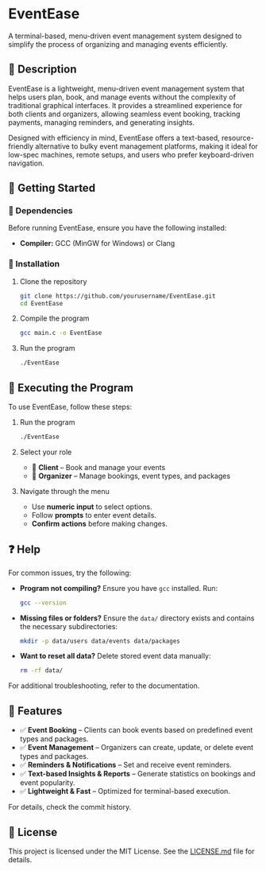 # EventEase

A terminal-based, menu-driven event management system designed to simplify the process of organizing and managing events efficiently.

## 📌 Description

EventEase is a lightweight, menu-driven event management system that helps users plan, book, and manage events without the complexity of traditional graphical interfaces. It provides a streamlined experience for both clients and organizers, allowing seamless event booking, tracking payments, managing reminders, and generating insights.

Designed with efficiency in mind, EventEase offers a text-based, resource-friendly alternative to bulky event management platforms, making it ideal for low-spec machines, remote setups, and users who prefer keyboard-driven navigation.

## 🚀 Getting Started

### 📂 Dependencies

Before running EventEase, ensure you have the following installed:

*   **Compiler:** GCC (MinGW for Windows) or Clang

### 🔧 Installation

1.  Clone the repository

    ```sh
    git clone https://github.com/yourusername/EventEase.git
    cd EventEase
    ```

2.  Compile the program

    ```sh
    gcc main.c -o EventEase
    ```

3.  Run the program

    ```sh
    ./EventEase
    ```

## 🏃 Executing the Program

To use EventEase, follow these steps:

1.  Run the program

    ```sh
    ./EventEase
    ```

2.  Select your role
    *   📌 **Client** – Book and manage your events
    *   📌 **Organizer** – Manage bookings, event types, and packages

3.  Navigate through the menu
    *   Use **numeric input** to select options.
    *   Follow **prompts** to enter event details.
    *   **Confirm actions** before making changes.

## ❓ Help

For common issues, try the following:

*   **Program not compiling?**
    Ensure you have `gcc` installed. Run:

    ```sh
    gcc --version
    ```

*   **Missing files or folders?**
    Ensure the `data/` directory exists and contains the necessary subdirectories:

    ```sh
    mkdir -p data/users data/events data/packages
    ```

*   **Want to reset all data?**
    Delete stored event data manually:

    ```sh
    rm -rf data/
    ```

For additional troubleshooting, refer to the documentation.

## 📌 Features

*   ✅ **Event Booking** – Clients can book events based on predefined event types and packages.
*   ✅ **Event Management** – Organizers can create, update, or delete event types and packages.
*   ✅ **Reminders & Notifications** – Set and receive event reminders.
*   ✅ **Text-based Insights & Reports** – Generate statistics on bookings and event popularity.
*   ✅ **Lightweight & Fast** – Optimized for terminal-based execution.

For details, check the commit history.

## 📜 License

This project is licensed under the MIT License. See the [LICENSE.md](https://github.com/Nesqyk/EventEase?tab=MIT-1-ov-file) file for details.
